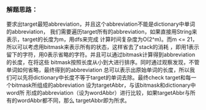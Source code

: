 ### 解题思路：
要求出target最短abbreviation，并且这个abbreviation不能是dictionary中单词的abbreviation，
我们需要遍历target所有的abbreviation，如果直接用String来表示，target的长度为m，用dfs来完成
计算时间复杂度为O(2^m)。而m <= 21，所以可以考虑用bitmask来表示所有的状态，这样省去了stack的消耗
，即用1表示留下的字符，用0表示省略的字符。并且可以通过bitmask计算得到abbreviation的长度，在将这些
bitmask按照长度从小到大进行排序。同时通过观察发现，不管单词如何省略，最终得到的abbreviation
总可以表示出原始单词的长度，所以我们可以先将dictionary中长度不等于target的单词去除。最终check 
target和每一个bitmask所组成的abbreviation 设为targetAbbr，与该bitmask和dictionary中word所
形成的abbreviation（设为wordAbbr）进行比较，如果targetAbbr与所有的wordAbbr都不同，那么
targetAbbr即为所求。